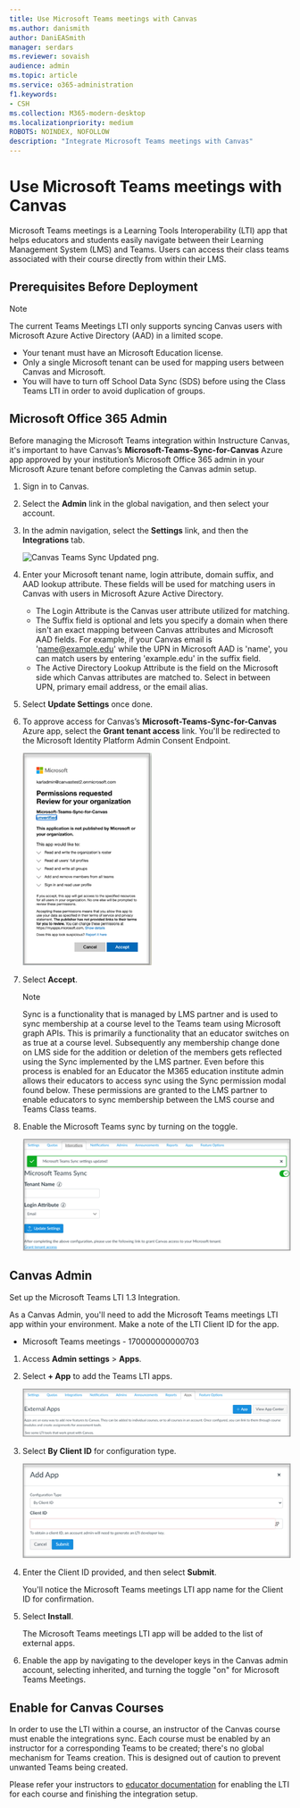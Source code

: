 ```yaml
---
title: Use Microsoft Teams meetings with Canvas
ms.author: danismith
author: DaniEASmith
manager: serdars
ms.reviewer: sovaish
audience: admin
ms.topic: article
ms.service: o365-administration
f1.keywords:
- CSH
ms.collection: M365-modern-desktop
ms.localizationpriority: medium
ROBOTS: NOINDEX, NOFOLLOW
description: "Integrate Microsoft Teams meetings with Canvas"
---
```


# Use Microsoft Teams meetings with Canvas

Microsoft Teams meetings is a Learning Tools Interoperability (LTI) app that helps educators and students easily navigate between their Learning Management System (LMS) and Teams. Users can access their class teams associated with their course directly from within their LMS.

## Prerequisites Before Deployment

> [!NOTE]
> The current Teams Meetings LTI only supports syncing Canvas users with Microsoft Azure Active Directory (AAD) in a limited scope.
>
> - Your tenant must have an Microsoft Education license.
> - Only a single Microsoft tenant can be used for mapping users between Canvas and Microsoft.
> - You will have to turn off School Data Sync (SDS) before using the Class Teams LTI in order to avoid duplication of groups.

## Microsoft Office 365 Admin

Before managing the Microsoft Teams integration within Instructure Canvas, it's important to have Canvas’s **Microsoft-Teams-Sync-for-Canvas** Azure app approved by your institution’s Microsoft Office 365 admin in your Microsoft Azure tenant before completing the Canvas admin setup.

1. Sign in to Canvas.

2. Select the **Admin** link in the global navigation, and then select your account.

3. In the admin navigation, select the **Settings** link, and then the **Integrations** tab.

   ![Canvas Teams Sync Updated png.](https://user-images.githubusercontent.com/87142492/128552407-78cb28e9-47cf-4026-954d-12dc3553af6f.png)

4. Enter your Microsoft tenant name, login attribute, domain suffix, and AAD lookup attribute. These fields will be used for matching users in Canvas with users in Microsoft Azure Active Directory.
   - The Login Attribute is the Canvas user attribute utilized for matching.
   - The Suffix field is optional and lets you specify a domain when there isn't an exact mapping between Canvas attributes and Microsoft AAD fields. For example, if your Canvas email is 'name@example.edu' while the UPN in Microsoft AAD is 'name', you can match users by entering 'example.edu' in the suffix field.
   - The Active Directory Lookup Attribute is the field on the Microsoft side which Canvas attributes are matched to. Select in between UPN, primary email address, or the email alias.

5. Select **Update Settings** once done.

6. To approve access for Canvas’s **Microsoft-Teams-Sync-for-Canvas** Azure app, select the **Grant tenant access** link. You'll be redirected to the Microsoft Identity Platform Admin Consent Endpoint.

   ![permissions.](media/permissions.png)

7. Select **Accept**.

   > [!NOTE]
   > Sync is a functionality that is managed by LMS partner and is used to sync membership at a course level to the Teams team using Microsoft graph APIs. This is primarily a functionality that an educator switches on as true at a course level. Subsequently any membership change done on LMS side for the addition or deletion of the members gets reflected using the Sync implemented by the LMS partner. Even before this process is enabled for an Educator the M365 education institute admin allows their educators to access sync using the Sync permission modal found below. These permissions are granted to the LMS partner to enable educators to sync membership between the LMS course and Teams Class teams.

8. Enable the Microsoft Teams sync by turning on the toggle.

   ![teams-sync.](media/teams-sync.png)

## Canvas Admin

Set up the Microsoft Teams LTI 1.3 Integration.

As a Canvas Admin, you'll need to add the Microsoft Teams meetings LTI app within your environment. Make a note of the LTI Client ID for the app.

 - Microsoft Teams meetings - 170000000000703

1. Access **Admin settings** > **Apps**.

2. Select **+ App** to add the Teams LTI apps.

   ![external-apps.](media/external-apps.png)

3. Select **By Client ID** for configuration type.

   ![add app.](media/add-app.png)

4. Enter the Client ID provided, and then select **Submit**.

   You'll notice the Microsoft Teams meetings LTI app name for the Client ID for confirmation.

5. Select **Install**.

   The Microsoft Teams meetings LTI app will be added to the list of external apps.

6. Enable the app by navigating to the developer keys in the Canvas admin account, selecting inherited, and turning the toggle "on" for Microsoft Teams Meetings.

## Enable for Canvas Courses

In order to use the LTI within a course, an instructor of the Canvas course must enable the integrations sync. Each course must be enabled by an instructor for a corresponding Teams to be created; there's no global mechanism for Teams creation. This is designed out of caution to prevent unwanted Teams being created.

Please refer your instructors to [educator documentation](https://support.microsoft.com/topic/use-microsoft-teams-classes-in-your-lms-preview-ac6a1e34-32f7-45e6-b83e-094185a1e78a#ID0EBD=Instructure_Canvas) for enabling the LTI for each course and finishing the integration setup.
